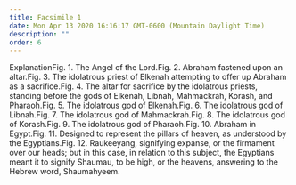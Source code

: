 ```yaml
---
title: Facsimile 1
date: Mon Apr 13 2020 16:16:17 GMT-0600 (Mountain Daylight Time)
description: ""
order: 6
---
```


ExplanationFig. 1. The Angel of the Lord.Fig. 2. Abraham fastened upon an altar.Fig. 3. The idolatrous priest of Elkenah attempting to offer up Abraham as a sacrifice.Fig. 4. The altar for sacrifice by the idolatrous priests, standing before the gods of Elkenah, Libnah, Mahmackrah, Korash, and Pharaoh.Fig. 5. The idolatrous god of Elkenah.Fig. 6. The idolatrous god of Libnah.Fig. 7. The idolatrous god of Mahmackrah.Fig. 8. The idolatrous god of Korash.Fig. 9. The idolatrous god of Pharaoh.Fig. 10. Abraham in Egypt.Fig. 11. Designed to represent the pillars of heaven, as understood by the Egyptians.Fig. 12. Raukeeyang, signifying expanse, or the firmament over our heads; but in this case, in relation to this subject, the Egyptians meant it to signify Shaumau, to be high, or the heavens, answering to the Hebrew word, Shaumahyeem.
